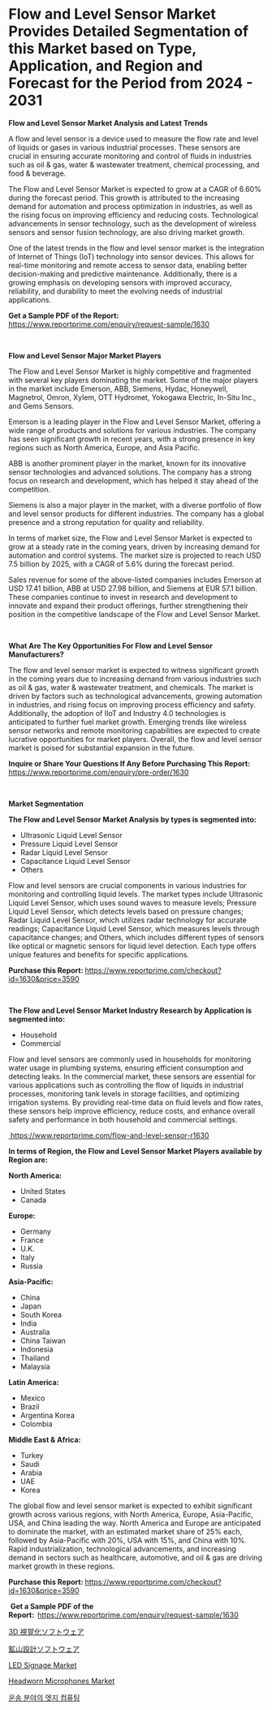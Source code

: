 <p><h1>Flow and Level Sensor Market Provides Detailed Segmentation of this Market based on Type, Application, and Region and Forecast for the Period from 2024 - 2031</h1></p><p><strong>Flow and Level Sensor Market Analysis and Latest Trends</strong></p>
<p><p>A flow and level sensor is a device used to measure the flow rate and level of liquids or gases in various industrial processes. These sensors are crucial in ensuring accurate monitoring and control of fluids in industries such as oil & gas, water & wastewater treatment, chemical processing, and food & beverage.</p><p>The Flow and Level Sensor Market is expected to grow at a CAGR of 6.60% during the forecast period. This growth is attributed to the increasing demand for automation and process optimization in industries, as well as the rising focus on improving efficiency and reducing costs. Technological advancements in sensor technology, such as the development of wireless sensors and sensor fusion technology, are also driving market growth.</p><p>One of the latest trends in the flow and level sensor market is the integration of Internet of Things (IoT) technology into sensor devices. This allows for real-time monitoring and remote access to sensor data, enabling better decision-making and predictive maintenance. Additionally, there is a growing emphasis on developing sensors with improved accuracy, reliability, and durability to meet the evolving needs of industrial applications.</p></p>
<p><strong>Get a Sample PDF of the Report:&nbsp;</strong> <a href="https://www.reportprime.com/enquiry/request-sample/1630">https://www.reportprime.com/enquiry/request-sample/1630</a></p>
<p>&nbsp;</p>
<p><strong>Flow and Level Sensor Major Market Players</strong></p>
<p><p>The Flow and Level Sensor Market is highly competitive and fragmented with several key players dominating the market. Some of the major players in the market include Emerson, ABB, Siemens, Hydac, Honeywell, Magnetrol, Omron, Xylem, OTT Hydromet, Yokogawa Electric, In-Situ Inc., and Gems Sensors.</p><p>Emerson is a leading player in the Flow and Level Sensor Market, offering a wide range of products and solutions for various industries. The company has seen significant growth in recent years, with a strong presence in key regions such as North America, Europe, and Asia Pacific.</p><p>ABB is another prominent player in the market, known for its innovative sensor technologies and advanced solutions. The company has a strong focus on research and development, which has helped it stay ahead of the competition.</p><p>Siemens is also a major player in the market, with a diverse portfolio of flow and level sensor products for different industries. The company has a global presence and a strong reputation for quality and reliability.</p><p>In terms of market size, the Flow and Level Sensor Market is expected to grow at a steady rate in the coming years, driven by increasing demand for automation and control systems. The market size is projected to reach USD 7.5 billion by 2025, with a CAGR of 5.6% during the forecast period.</p><p>Sales revenue for some of the above-listed companies includes Emerson at USD 17.41 billion, ABB at USD 27.98 billion, and Siemens at EUR 57.1 billion. These companies continue to invest in research and development to innovate and expand their product offerings, further strengthening their position in the competitive landscape of the Flow and Level Sensor Market.</p></p>
<p>&nbsp;</p>
<p><strong>What Are The Key Opportunities For Flow and Level Sensor Manufacturers?</strong></p>
<p><p>The flow and level sensor market is expected to witness significant growth in the coming years due to increasing demand from various industries such as oil & gas, water & wastewater treatment, and chemicals. The market is driven by factors such as technological advancements, growing automation in industries, and rising focus on improving process efficiency and safety. Additionally, the adoption of IIoT and Industry 4.0 technologies is anticipated to further fuel market growth. Emerging trends like wireless sensor networks and remote monitoring capabilities are expected to create lucrative opportunities for market players. Overall, the flow and level sensor market is poised for substantial expansion in the future.</p></p>
<p><strong>Inquire or Share Your Questions If Any Before Purchasing This Report:</strong> <a href="https://www.reportprime.com/enquiry/pre-order/1630">https://www.reportprime.com/enquiry/pre-order/1630</a></p>
<p>&nbsp;</p>
<p><strong>Market Segmentation</strong></p>
<p><strong>The Flow and Level Sensor Market Analysis by types is segmented into:</strong></p>
<p><ul><li>Ultrasonic Liquid Level Sensor</li><li>Pressure Liquid Level Sensor</li><li>Radar Liquid Level Sensor</li><li>Capacitance Liquid Level Sensor</li><li>Others</li></ul></p>
<p><p>Flow and level sensors are crucial components in various industries for monitoring and controlling liquid levels. The market types include Ultrasonic Liquid Level Sensor, which uses sound waves to measure levels; Pressure Liquid Level Sensor, which detects levels based on pressure changes; Radar Liquid Level Sensor, which utilizes radar technology for accurate readings; Capacitance Liquid Level Sensor, which measures levels through capacitance changes; and Others, which includes different types of sensors like optical or magnetic sensors for liquid level detection. Each type offers unique features and benefits for specific applications.</p></p>
<p><strong>Purchase this Report:&nbsp;</strong><a href="https://www.reportprime.com/checkout?id=1630&price=3590">https://www.reportprime.com/checkout?id=1630&price=3590</a></p>
<p>&nbsp;</p>
<p><strong>The Flow and Level Sensor Market Industry Research by Application is segmented into:</strong></p>
<p><ul><li>Household</li><li>Commercial</li></ul></p>
<p><p>Flow and level sensors are commonly used in households for monitoring water usage in plumbing systems, ensuring efficient consumption and detecting leaks. In the commercial market, these sensors are essential for various applications such as controlling the flow of liquids in industrial processes, monitoring tank levels in storage facilities, and optimizing irrigation systems. By providing real-time data on fluid levels and flow rates, these sensors help improve efficiency, reduce costs, and enhance overall safety and performance in both household and commercial settings.</p></p>
<p><a href="https://www.reportprime.com/flow-and-level-sensor-r1630">&nbsp;https://www.reportprime.com/flow-and-level-sensor-r1630</a></p>
<p><strong>In terms of Region, the Flow and Level Sensor Market Players available by Region are:</strong></p>
<p>
    <p> <strong> North America: </strong>
        <ul>
            <li>United States</li>
            <li>Canada</li>
        </ul>
        </p> 
    <p> <strong> Europe: </strong>
        <ul>
            <li>Germany</li>
            <li>France</li>
            <li>U.K.</li>
            <li>Italy</li>
            <li>Russia</li>
        </ul>
        </p> 
    <p> <strong> Asia-Pacific: </strong>
        <ul>
            <li>China</li>
            <li>Japan</li>
            <li>South Korea</li>
            <li>India</li>
            <li>Australia</li>
            <li>China Taiwan</li>
            <li>Indonesia</li>
            <li>Thailand</li>
            <li>Malaysia</li>
        </ul>
        </p> 
    <p> <strong> Latin America: </strong>
        <ul>
            <li>Mexico</li>
            <li>Brazil</li>
            <li>Argentina Korea</li>
            <li>Colombia</li>
        </ul>
        </p> 
    <p> <strong> Middle East & Africa: </strong>
        <ul>
            <li>Turkey</li>
            <li>Saudi</li>
            <li>Arabia</li>
            <li>UAE</li>
            <li>Korea</li>
        </ul>
    </p>
    </p>
<p><p>The global flow and level sensor market is expected to exhibit significant growth across various regions, with North America, Europe, Asia-Pacific, USA, and China leading the way. North America and Europe are anticipated to dominate the market, with an estimated market share of 25% each, followed by Asia-Pacific with 20%, USA with 15%, and China with 10%. Rapid industrialization, technological advancements, and increasing demand in sectors such as healthcare, automotive, and oil & gas are driving market growth in these regions.</p></p>
<p><strong>Purchase this Report: </strong><a href="https://www.reportprime.com/checkout?id=1630&price=3590">https://www.reportprime.com/checkout?id=1630&price=3590</a></p>
<p>&nbsp;<strong>Get a Sample PDF of the Report:&nbsp;&nbsp;</strong><a href="https://www.reportprime.com/enquiry/request-sample/1630">https://www.reportprime.com/enquiry/request-sample/1630</a></p>
<p><strong></strong></p>
<p><p><a href="https://github.com/JacksonWiza1924/Market-Research-Report-List-1/blob/main/627823371391.md">3D 視覚化ソフトウェア</a></p><p><a href="https://github.com/hwbcz413288296/Market-Research-Report-List-2/blob/main/599668171390.md">鉱山設計ソフトウェア</a></p><p><a href="https://github.com/Sherrillcrooksxa8i18ucf2m/Market-Research-Report-List-2/blob/main/led-signage-market.md">LED Signage Market</a></p><p><a href="https://github.com/AlysaLedner2023/Market-Research-Report-List-1/blob/main/headworn-microphones-market.md">Headworn Microphones Market</a></p><p><a href="https://github.com/fredrickeglers/Market-Research-Report-List-2/blob/main/174935368818.md">운송 분야의 엣지 컴퓨팅</a></p></p>